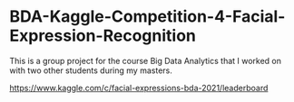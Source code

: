 # BDA-Kaggle-Competition-4-Facial-Expression-Recognition

This is a group project for the course Big Data Analytics that I worked on with two other students during my masters.

https://www.kaggle.com/c/facial-expressions-bda-2021/leaderboard
